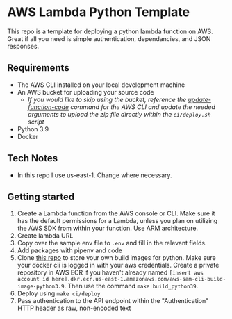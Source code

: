 # AWS Lambda Python Template
This repo is a template for deploying a python lambda function on AWS. Great if all you need is simple authentication, dependancies, and JSON responses.

## Requirements

 - The AWS CLI installed on your local development machine
 - An AWS bucket for uploading your source code
	 - *If you would like to skip using the bucket, reference the
   [update-function-code](https://docs.aws.amazon.com/cli/latest/reference/lambda/update-function-code.html) command for the AWS CLI and update the needed arguments to upload the zip file directly within the `ci/deploy.sh` script*
 - Python 3.9
 - Docker

## Tech Notes
 - In this repo I use us-east-1. Change where necessary.

## Getting started

 1. Create a Lambda function from the AWS console or CLI. Make sure it
    has the default permissions for a Lambda, unless you plan on
    utilizing the AWS SDK from within your function. Use ARM architecture.
 2. Create lambda URL
 3. Copy over the sample env file to `.env` and fill in the relevant
    fields.
 4. Add packages with pipenv and code
 5. Clone [this repo](https://github.com/dysomni/aws-sam-build-images) to store your own build images for python. Make sure your docker cli is logged in with your aws credentials. Create a private repository in AWS ECR if you haven't already named `[insert aws account id here].dkr.ecr.us-east-1.amazonaws.com/aws-sam-cli-build-image-python3.9`. Then use the command `make build_python39`.
 6. Deploy using `make ci/deploy`
 7. Pass authentication to the API endpoint within the "Authentication" HTTP header as raw, non-encoded text
